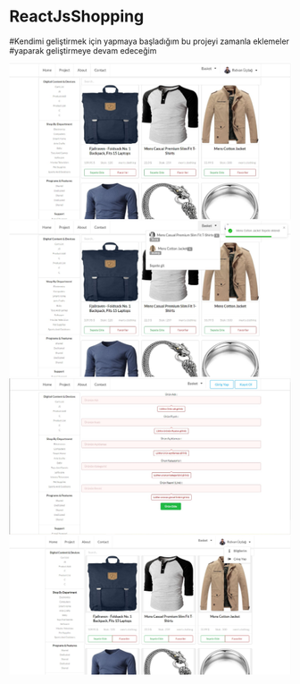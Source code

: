 # ReactJsShopping

#Kendimi geliştirmek için yapmaya başladığım bu projeyi zamanla eklemeler #yaparak geliştirmeye devam edeceğim

![](src/image/Screenshot_12.jpg)
![](src/image/Screenshot_14.jpg)
![](src/image/Screenshot_16.jpg)
![](src/image/Screenshot_17.jpg)

